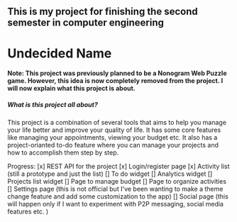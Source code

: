 ## This is my project for finishing the second semester in computer engineering

# Undecided Name

#### Note: This project was previously planned to be a Nonogram Web Puzzle game. However, this idea is now completely removed from the project. I will now explain what this project is about.

##### <bold>What is this project all about?</bold>

This project is a combination of several tools that aims to help you manage your life better and improve your quality of life. It has some core features like managing your appointments, viewing your budget etc. It also has a project-orianted to-do feature where you can manage your projects and how to accomplish them step by step. 


Progress:
[x] REST API for the project
[x] Login/register page
[x] Activity list (still a prototype and just the list)
[] To do widget
[] Analytics widget
[] Projects list widget
[] Page to manage budget
[] Page to organize activities
[] Settings page (this is not official but I've been wanting to make a theme change feature and add some customization to the app)
[] Social page (this will happen only if I want to experiment with P2P messaging, social media features etc. )

